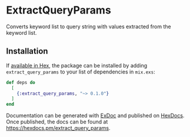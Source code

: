 # ExtractQueryParams

Converts keyword list to query string with values extracted from the keyword list.

## Installation

If [available in Hex](https://hex.pm/docs/publish), the package can be installed
by adding `extract_query_params` to your list of dependencies in `mix.exs`:

```elixir
def deps do
  [
    {:extract_query_params, "~> 0.1.0"}
  ]
end
```

Documentation can be generated with [ExDoc](https://github.com/elixir-lang/ex_doc)
and published on [HexDocs](https://hexdocs.pm). Once published, the docs can
be found at <https://hexdocs.pm/extract_query_params>.
